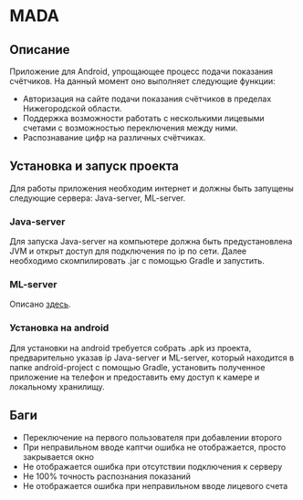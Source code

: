 # MADA

## Описание

Приложение для Android, упрощающее процесс подачи показания счётчиков. На данный момент оно выполняет следующие функции:

- Авторизация на сайте подачи показания счётчиков в пределах Нижегородской области.
- Поддержка возможности работать с несколькими лицевыми счетами с возможностью переключения между ними.
- Распознавание цифр на различных счётчиках.

## Установка и запуск проекта

Для работы приложения необходим интернет и должны быть запущены следующие сервера: Java-server, ML-server.

### Java-server

Для запуска Java-server на компьютере должна быть предустановлена JVM и открыт доступ для подключения по ip по сети. Далее необходимо скомпилировать .jar с помощью Gradle и запустить.

### ML-server

Описано [здесь](https://github.com/Ixorlive/MADA/tree/main/python-project).

### Установка на android

Для установки на android требуется собрать .apk из проекта, предварительно указав ip Java-server и  ML-server, который находится в папке android-project с помощью Gradle, установить полученное приложение на телефон и предоставить ему доступ к камере и локальному хранилищу.

## Баги

- Переключение на первого пользователя при добавлении второго
- При неправильном вводе каптчи ошибка не отображается, просто закрывается окно
- Не отображается ошибка при отсутствии подключения к серверу
- Не 100% точность распознания показаний
- Не отображается ошибка при неправильном вводе лицевого счета
